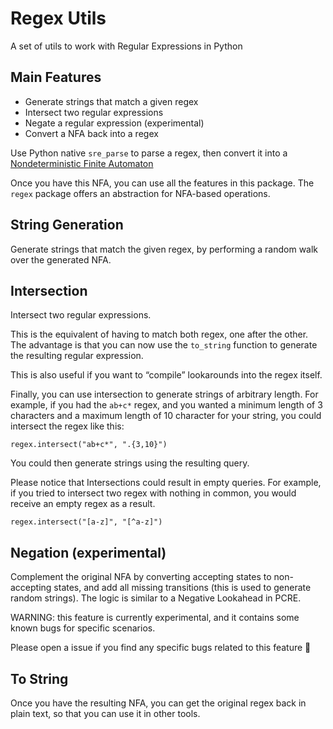 # Regex Utils
A set of utils to work with Regular Expressions in Python

## Main Features
- Generate strings that match a given regex
- Intersect two regular expressions
- Negate a regular expression (experimental)
- Convert a NFA back into a regex

Use Python native `sre_parse` to parse a regex, then convert it into a [Nondeterministic Finite Automaton](https://en.wikipedia.org/wiki/Nondeterministic_finite_automaton)

Once you have this NFA, you can use all the features in this package. The `regex` package offers an abstraction for NFA-based operations.

## String Generation

Generate strings that match the given regex, by performing a random walk over the generated NFA.

## Intersection

Intersect two regular expressions.

This is the equivalent of having to match both regex, one after the other. The advantage is that you can now use the `to_string` function to generate the resulting regular expression.

This is also useful if you want to “compile” lookarounds into the regex itself.

Finally, you can use intersection to generate strings of arbitrary length.
For example, if you had the `ab+c*` regex, and you wanted a minimum length of 3 characters and a maximum length of 10 character for your string, you could intersect the regex like this:

```
regex.intersect("ab+c*", ".{3,10}")
```
You could then generate strings using the resulting query.

Please notice that Intersections could result in empty queries. For example, if you tried to intersect two regex with nothing in common, you would receive an empty regex as a result.

```
regex.intersect("[a-z]", "[^a-z]")
```

## Negation (experimental)

Complement the original NFA by converting accepting states to non-accepting states, and add all missing transitions (this is used to generate random strings). The logic is similar to a Negative Lookahead in PCRE.

WARNING: this feature is currently experimental, and it contains some known bugs for specific scenarios.

Please open a issue if you find any specific bugs related to this feature 🙏

## To String

Once you have the resulting NFA, you can get the original regex back in plain text, so that you can use it in other tools.
